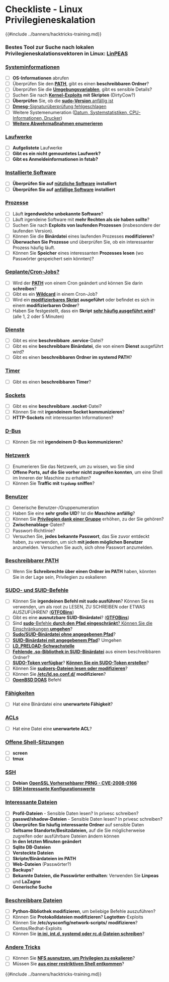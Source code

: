 # Checkliste - Linux Privilegieneskalation

{{#include ../banners/hacktricks-training.md}}

### **Bestes Tool zur Suche nach lokalen Privilegieneskalationsvektoren in Linux:** [**LinPEAS**](https://github.com/carlospolop/privilege-escalation-awesome-scripts-suite/tree/master/linPEAS)

### [Systeminformationen](privilege-escalation/#system-information)

- [ ] **OS-Informationen** abrufen
- [ ] Überprüfen Sie den [**PATH**](privilege-escalation/#path), gibt es einen **beschreibbaren Ordner**?
- [ ] Überprüfen Sie die [**Umgebungsvariablen**](privilege-escalation/#env-info), gibt es sensible Details?
- [ ] Suchen Sie nach [**Kernel-Exploits**](privilege-escalation/#kernel-exploits) **mit Skripten** (DirtyCow?)
- [ ] **Überprüfen** Sie, ob die [**sudo-Version** anfällig ist](privilege-escalation/#sudo-version)
- [ ] [**Dmesg**-Signaturüberprüfung fehlgeschlagen](privilege-escalation/#dmesg-signature-verification-failed)
- [ ] Weitere Systemenumeration ([Datum, Systemstatistiken, CPU-Informationen, Drucker](privilege-escalation/#more-system-enumeration))
- [ ] [**Weitere Abwehrmaßnahmen enumerieren**](privilege-escalation/#enumerate-possible-defenses)

### [Laufwerke](privilege-escalation/#drives)

- [ ] **Aufgelistete** Laufwerke
- [ ] **Gibt es ein nicht gemountetes Laufwerk?**
- [ ] **Gibt es Anmeldeinformationen in fstab?**

### [**Installierte Software**](privilege-escalation/#installed-software)

- [ ] **Überprüfen Sie auf** [**nützliche Software**](privilege-escalation/#useful-software) **installiert**
- [ ] **Überprüfen Sie auf** [**anfällige Software**](privilege-escalation/#vulnerable-software-installed) **installiert**

### [Prozesse](privilege-escalation/#processes)

- [ ] Läuft **irgendwelche unbekannte Software**?
- [ ] Läuft irgendeine Software mit **mehr Rechten als sie haben sollte**?
- [ ] Suchen Sie nach **Exploits von laufenden Prozessen** (insbesondere der laufenden Version).
- [ ] Können Sie die **Binärdatei** eines laufenden Prozesses **modifizieren**?
- [ ] **Überwachen Sie Prozesse** und überprüfen Sie, ob ein interessanter Prozess häufig läuft.
- [ ] Können Sie **Speicher** eines interessanten **Prozesses lesen** (wo Passwörter gespeichert sein könnten)?

### [Geplante/Cron-Jobs?](privilege-escalation/#scheduled-jobs)

- [ ] Wird der [**PATH**](privilege-escalation/#cron-path) von einem Cron geändert und können Sie darin **schreiben**?
- [ ] Gibt es ein [**Wildcard**](privilege-escalation/#cron-using-a-script-with-a-wildcard-wildcard-injection) in einem Cron-Job?
- [ ] Wird ein [**modifizierbares Skript**](privilege-escalation/#cron-script-overwriting-and-symlink) **ausgeführt** oder befindet es sich in einem **modifizierbaren Ordner**?
- [ ] Haben Sie festgestellt, dass ein **Skript** [**sehr häufig ausgeführt wird**](privilege-escalation/#frequent-cron-jobs)? (alle 1, 2 oder 5 Minuten)

### [Dienste](privilege-escalation/#services)

- [ ] Gibt es eine **beschreibbare .service**-Datei?
- [ ] Gibt es eine **beschreibbare Binärdatei**, die von einem **Dienst** ausgeführt wird?
- [ ] Gibt es einen **beschreibbaren Ordner im systemd PATH**?

### [Timer](privilege-escalation/#timers)

- [ ] Gibt es einen **beschreibbaren Timer**?

### [Sockets](privilege-escalation/#sockets)

- [ ] Gibt es eine **beschreibbare .socket**-Datei?
- [ ] Können Sie mit **irgendeinem Socket kommunizieren**?
- [ ] **HTTP-Sockets** mit interessanten Informationen?

### [D-Bus](privilege-escalation/#d-bus)

- [ ] Können Sie mit **irgendeinem D-Bus kommunizieren**?

### [Netzwerk](privilege-escalation/#network)

- [ ] Enumerieren Sie das Netzwerk, um zu wissen, wo Sie sind
- [ ] **Offene Ports, auf die Sie vorher nicht zugreifen konnten**, um eine Shell im Inneren der Maschine zu erhalten?
- [ ] Können Sie **Traffic mit `tcpdump` sniffen**?

### [Benutzer](privilege-escalation/#users)

- [ ] Generische Benutzer-/Gruppenumeration
- [ ] Haben Sie eine **sehr große UID**? Ist die **Maschine** **anfällig**?
- [ ] Können Sie [**Privilegien dank einer Gruppe**](privilege-escalation/interesting-groups-linux-pe/) erhöhen, zu der Sie gehören?
- [ ] **Zwischenablage**-Daten?
- [ ] Passwort-Richtlinie?
- [ ] Versuchen Sie, **jedes bekannte Passwort**, das Sie zuvor entdeckt haben, zu verwenden, um sich **mit jedem möglichen Benutzer** anzumelden. Versuchen Sie auch, sich ohne Passwort anzumelden.

### [Beschreibbarer PATH](privilege-escalation/#writable-path-abuses)

- [ ] Wenn Sie **Schreibrechte über einen Ordner im PATH** haben, könnten Sie in der Lage sein, Privilegien zu eskalieren

### [SUDO- und SUID-Befehle](privilege-escalation/#sudo-and-suid)

- [ ] Können Sie **irgendeinen Befehl mit sudo ausführen**? Können Sie es verwenden, um als root zu LESEN, ZU SCHREIBEN oder ETWAS AUSZUFÜHREN? ([**GTFOBins**](https://gtfobins.github.io))
- [ ] Gibt es eine **ausnutzbare SUID-Binärdatei**? ([**GTFOBins**](https://gtfobins.github.io))
- [ ] Sind [**sudo**-Befehle **durch den** **Pfad** **eingeschränkt**? Können Sie die Einschränkungen **umgehen**](privilege-escalation/#sudo-execution-bypassing-paths)?
- [ ] [**Sudo/SUID-Binärdatei ohne angegebenen Pfad**](privilege-escalation/#sudo-command-suid-binary-without-command-path)?
- [ ] [**SUID-Binärdatei mit angegebenem Pfad**](privilege-escalation/#suid-binary-with-command-path)? Umgehen
- [ ] [**LD_PRELOAD-Schwachstelle**](privilege-escalation/#ld_preload)
- [ ] [**Fehlende .so-Bibliothek in SUID-Binärdatei**](privilege-escalation/#suid-binary-so-injection) aus einem beschreibbaren Ordner?
- [ ] [**SUDO-Token verfügbar**](privilege-escalation/#reusing-sudo-tokens)? [**Können Sie ein SUDO-Token erstellen**](privilege-escalation/#var-run-sudo-ts-less-than-username-greater-than)?
- [ ] Können Sie [**sudoers-Dateien lesen oder modifizieren**](privilege-escalation/#etc-sudoers-etc-sudoers-d)?
- [ ] Können Sie [**/etc/ld.so.conf.d/**](privilege-escalation/#etc-ld-so-conf-d) **modifizieren**?
- [ ] [**OpenBSD DOAS**](privilege-escalation/#doas) Befehl

### [Fähigkeiten](privilege-escalation/#capabilities)

- [ ] Hat eine Binärdatei eine **unerwartete Fähigkeit**?

### [ACLs](privilege-escalation/#acls)

- [ ] Hat eine Datei eine **unerwartete ACL**?

### [Offene Shell-Sitzungen](privilege-escalation/#open-shell-sessions)

- [ ] **screen**
- [ ] **tmux**

### [SSH](privilege-escalation/#ssh)

- [ ] **Debian** [**OpenSSL Vorhersehbarer PRNG - CVE-2008-0166**](privilege-escalation/#debian-openssl-predictable-prng-cve-2008-0166)
- [ ] [**SSH Interessante Konfigurationswerte**](privilege-escalation/#ssh-interesting-configuration-values)

### [Interessante Dateien](privilege-escalation/#interesting-files)

- [ ] **Profil-Dateien** - Sensible Daten lesen? In privesc schreiben?
- [ ] **passwd/shadow-Dateien** - Sensible Daten lesen? In privesc schreiben?
- [ ] **Überprüfen Sie häufig interessante Ordner** auf sensible Daten
- [ ] **Seltsame Standorte/Besitzdateien,** auf die Sie möglicherweise zugreifen oder ausführbare Dateien ändern können
- [ ] **In den letzten Minuten geändert**
- [ ] **Sqlite DB-Dateien**
- [ ] **Versteckte Dateien**
- [ ] **Skripte/Binärdateien im PATH**
- [ ] **Web-Dateien** (Passwörter?)
- [ ] **Backups**?
- [ ] **Bekannte Dateien, die Passwörter enthalten**: Verwenden Sie **Linpeas** und **LaZagne**
- [ ] **Generische Suche**

### [**Beschreibbare Dateien**](privilege-escalation/#writable-files)

- [ ] **Python-Bibliothek modifizieren**, um beliebige Befehle auszuführen?
- [ ] Können Sie **Protokolldateien modifizieren**? **Logtotten**-Exploits
- [ ] Können Sie **/etc/sysconfig/network-scripts/** **modifizieren**? Centos/Redhat-Exploits
- [ ] Können Sie [**in ini, int.d, systemd oder rc.d-Dateien schreiben**](privilege-escalation/#init-init-d-systemd-and-rc-d)?

### [**Andere Tricks**](privilege-escalation/#other-tricks)

- [ ] Können Sie [**NFS ausnutzen, um Privilegien zu eskalieren**](privilege-escalation/#nfs-privilege-escalation)?
- [ ] Müssen Sie [**aus einer restriktiven Shell entkommen**](privilege-escalation/#escaping-from-restricted-shells)?

{{#include ../banners/hacktricks-training.md}}
